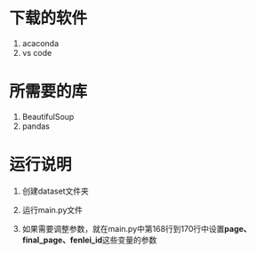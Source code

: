 # 下载的软件

1. acaconda
2. vs code

# 所需要的库

1. BeautifulSoup
2. pandas

# 运行说明

1. 创建dataset文件夹

2. 运行main.py文件

3. 如果需要调整参数，就在main.py中第168行到170行中设置**page、final_page、fenlei_id**这些变量的参数